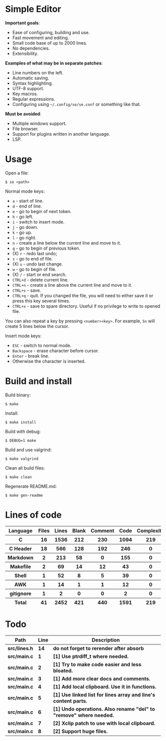 # Simple Editor

**Important goals**:

- Ease of configuring, building and use.
- Fast movement and editing.
- Small code base of up to 2000 lines.
- No dependencies.
- Extensibility.

**Examples of what may be in separate patches**:

- Line numbers on the left.
- Automatic saving.
- Syntax highlighting.
- UTF-8 support.
- Key macros.
- Regular expressions.
- Configuring using `~/.config/se/se.conf` or something like that.

**Must be avoided**:

- Multiple windows support.
- File browser.
- Support for plugins written in another language.
- LSP.

# Usage

Open a file:

```
$ se <path>
```

Normal mode keys:

- `a` - start of line.
- `d` - end of line.
- `e` - go to begin of next token.
- `h` - go left.
- `i` - switch to insert mode.
- `j` - go down.
- `k` - go up.
- `l` - go right.
- `n` - create a line below the current line and move to it.
- `q` - go to begin of previous token.
- (X) `r` - redo last undo;
- `s` - go to end of file.
- (X) `u` - undo last change.
- `w` - go to begin of file.
- (X) `/` - start or end search.
- `CTRL+d` - delete current line.
- `CTRL+n` - create a line above the current line and move to it.
- `CTRL+s` - save.
- `CTRL+q` - quit. If you changed the file, you will need to either save it or press this key several times.
- `CTRL+x` - save to spare directory. Useful if no privilege to write to opened file.

You can also repeat a key by pressing `<number><key>`. For example, `5n` will create 5 lines below the cursor.

Insert mode keys:

- `ESC` - switch to normal mode.
- `Backspace` - erase character before cursor.
- `Enter` - break line.
- Otherwise the character is inserted.

# Build and install

Build binary:

```
$ make
```

Install:

```
$ make install
```

Build with debug:

```
$ DEBUG=1 make
```

Build and use valgrind:

```
$ make valgrind
```

Clean all build files:

```
$ make clean
```

Regenerate README.md:

```
$ make gen-readme
```


# Lines of code

<table id="scc-table">
	<thead><tr>
		<th>Language</th>
		<th>Files</th>
		<th>Lines</th>
		<th>Blank</th>
		<th>Comment</th>
		<th>Code</th>
		<th>Complexity</th>
		<th>Bytes</th>
	</tr></thead>
	<tbody><tr>
		<th>C</th>
		<th>16</th>
		<th>1536</th>
		<th>212</th>
		<th>230</th>
		<th>1094</th>
		<th>219</th>
		<th>35677</th>
	</tr><tr>
		<th>C Header</th>
		<th>18</th>
		<th>566</th>
		<th>128</th>
		<th>192</th>
		<th>246</th>
		<th>0</th>
		<th>13505</th>
	</tr><tr>
		<th>Markdown</th>
		<th>2</th>
		<th>213</th>
		<th>58</th>
		<th>0</th>
		<th>155</th>
		<th>0</th>
		<th>3828</th>
	</tr><tr>
		<th>Makefile</th>
		<th>2</th>
		<th>69</th>
		<th>14</th>
		<th>12</th>
		<th>43</th>
		<th>0</th>
		<th>1459</th>
	</tr><tr>
		<th>Shell</th>
		<th>1</th>
		<th>52</th>
		<th>8</th>
		<th>5</th>
		<th>39</th>
		<th>0</th>
		<th>1008</th>
	</tr><tr>
		<th>AWK</th>
		<th>1</th>
		<th>14</th>
		<th>1</th>
		<th>1</th>
		<th>12</th>
		<th>0</th>
		<th>220</th>
	</tr><tr>
		<th>gitignore</th>
		<th>1</th>
		<th>2</th>
		<th>0</th>
		<th>0</th>
		<th>2</th>
		<th>0</th>
		<th>11</th>
	</tr></tbody>
	<tfoot><tr>
		<th>Total</th>
		<th>41</th>
		<th>2452</th>
		<th>421</th>
		<th>440</th>
		<th>1591</th>
		<th>219</th>
    	<th>55708</th>
	</tr></tfoot>
	</table>

# Todo

|Path|Line|Description|
|-|-|-|
|**src/lines.h**|**14**|**do not forget to rerender after absorb**|
|**src/main.c**|**1**|**[1] Use ptrdiff_t where needed.**|
|**src/main.c**|**2**|**[1] Try to make code easier and less bloated.**|
|**src/main.c**|**3**|**[1] Add more clear docs and comments.**|
|**src/main.c**|**4**|**[1] Add local clipboard. Use it in functions.**|
|**src/main.c**|**5**|**[1] Use linked list for lines array and line's content parts.**|
|**src/main.c**|**6**|**[1] Undo operations. Also rename "del" to "remove" where needed.**|
|**src/main.c**|**7**|**[2] Xclip patch to use with local clipboard.**|
|**src/main.c**|**8**|**[2] Support huge files.**|
